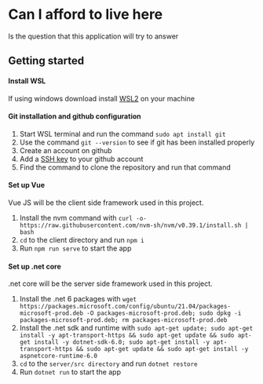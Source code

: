 # Can I afford to live here

Is the question that this application will try to answer 

## Getting started

#### Install WSL
If using windows download install [WSL2](https://docs.microsoft.com/en-us/windows/wsl/install) on your machine

#### Git installation and github configuration

1. Start WSL terminal and run the command ```sudo apt install git```
2. Use the command ```git --version``` to see if git has been installed properly
3. Create an account on github
4. Add a [SSH key](https://docs.github.com/en/enterprise-server@3.0/authentication/connecting-to-github-with-ssh/adding-a-new-ssh-key-to-your-github-account) to your github account
5. Find the command to clone the repository and run that command

#### Set up Vue

Vue JS will be the client side framework used in this project. 

1. Install the nvm command with ```curl -o- https://raw.githubusercontent.com/nvm-sh/nvm/v0.39.1/install.sh | bash```
2. ```cd``` to the client directory and run ```npm i``` 
3. Run ```npm run serve``` to start the app

#### Set up .net core

.net core will be the server side framework used in this project.

1. Install the .net 6 packages with ```wget https://packages.microsoft.com/config/ubuntu/21.04/packages-microsoft-prod.deb -O packages-microsoft-prod.deb; sudo dpkg -i packages-microsoft-prod.deb; rm packages-microsoft-prod.deb```
2. Install the .net sdk and runtime with ```sudo apt-get update; sudo apt-get install -y apt-transport-https && sudo apt-get update && sudo apt-get install -y dotnet-sdk-6.0; sudo apt-get install -y apt-transport-https && sudo apt-get update && sudo apt-get install -y aspnetcore-runtime-6.0``` 
3. ```cd``` to the ```server/src directory``` and run ```dotnet restore``` 
4. Run ```dotnet run``` to start the app
